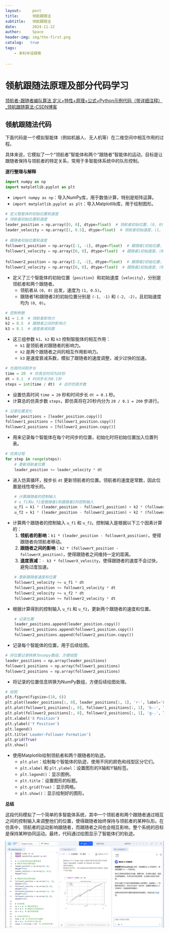 ```yaml
---
layout:     post
title:      领航跟随法
subtitle:   领航跟随法
date:       2024-11-22
author:     Space
header-img: img/the-first.png
catalog:   true
tags:
    - 本科毕设探索

---
```






# 领航跟随法原理及部分代码学习

[领航者-跟随者编队算法 定义+特性+原理+公式+Python示例代码（带详细注释）_领航跟随算法-CSDN博客](https://blog.csdn.net/qq_51929160/article/details/140748143)

## 领航跟随法代码

下面代码是一个模拟智能体（例如机器人、无人机等）在二维空间中相互作用的过程。

具体来说，它模拟了一个“领航者”智能体和两个“跟随者”智能体的运动，目标是让跟随者保持与领航者的特定关系，常用于多智能体系统中的队形控制。

**逐行整理与解释**

```python
import numpy as np
import matplotlib.pyplot as plt
```
- `import numpy as np`：导入NumPy库，用于数值计算，特别是矩阵运算。
- `import matplotlib.pyplot as plt`：导入Matplotlib库，用于绘制图形。

```python
# 定义智能体的初始位置和速度
# 领航者初始位置和速度
leader_position = np.array([0, 0], dtype=float)  # 领航者初始位置，(0, 0)
leader_velocity = np.array([1, 0.5], dtype=float)  # 领航者初始速度，(1, 0.5)

# 跟随者初始位置和速度
follower1_position = np.array([-1, -1], dtype=float)  # 跟随者1初始位置，(-1, -1)
follower1_velocity = np.array([0, 0], dtype=float)  # 跟随者1初始速度，(0, 0)

follower2_position = np.array([-2, -2], dtype=float)  # 跟随者2初始位置，(-2, -2)
follower2_velocity = np.array([0, 0], dtype=float)  # 跟随者2初始速度，(0, 0)
```
- 定义了三个智能体的初始位置（`position`）和初始速度（`velocity`），分别是领航者和两个跟随者。
  - 领航者从 `(0, 0)` 出发，速度为 `(1, 0.5)`。
  - 跟随者1和跟随者2的初始位置分别是 `(-1, -1)` 和 `(-2, -2)`，且初始速度均为 `(0, 0)`。

```python
# 控制参数
k1 = 1.0  # 领航者影响力
k2 = 0.5  # 跟随者之间的影响力
k3 = 0.1  # 速度衰减系数
```
- 这三组参数 `k1`、`k2` 和 `k3` 控制智能体的相互作用：
  - `k1` 是领航者对跟随者的影响力。
  - `k2` 是两个跟随者之间的相互作用影响力。
  - `k3` 是速度衰减系数，模拟了跟随者的速度调整，减少过快的加速。

```python
# 仿真时间和步长
time = 20  # 仿真总时间为20秒
dt = 0.1  # 时间步长为0.1秒
steps = int(time / dt)  # 总的仿真步数
```
- 设置仿真时间 `time = 20` 秒和时间步长 `dt = 0.1` 秒。
- 计算总的仿真步数 `steps`，即仿真将在20秒内分为 `20 / 0.1 = 200` 步进行。

```python
# 记录位置变化
leader_positions = [leader_position.copy()]
follower1_positions = [follower1_position.copy()]
follower2_positions = [follower2_position.copy()]
```
- 用来记录每个智能体在每个时间步的位置，初始化时将初始位置加入位置列表。

```python
# 仿真过程
for step in range(steps):
    # 更新领航者位置
    leader_position += leader_velocity * dt
```
- 进入仿真循环，按步长 `dt` 更新领航者的位置。领航者的速度是常数，因此位置是线性增长的。

```python
    # 计算跟随者的控制输入
    # u_f1和u_f2是跟随者1和跟随者2的控制输入
    u_f1 = k1 * (leader_position - follower1_position) + k2 * (follower2_position - follower1_position) - k3 * follower1_velocity
    u_f2 = k1 * (leader_position - follower2_position) + k2 * (follower1_position - follower2_position) - k3 * follower2_velocity
```
- 计算两个跟随者的控制输入 `u_f1` 和 `u_f2`。控制输入是根据以下三个因素计算的：
  1. **领航者的影响**：`k1 * (leader_position - followerX_position)`，使得跟随者向领航者移动。
  2. **跟随者之间的影响**：`k2 * (followerY_position - followerX_position)`，使得跟随者之间维持一定的距离。
  3. **速度衰减**：`- k3 * followerX_velocity`，使得跟随者的速度不会过快，避免过度加速。

```python
    # 更新跟随者速度和位置
    follower1_velocity += u_f1 * dt
    follower1_position += follower1_velocity * dt
    follower2_velocity += u_f2 * dt
    follower2_position += follower2_velocity * dt
```
- 根据计算得到的控制输入 `u_f1` 和 `u_f2`，更新两个跟随者的速度和位置。

```python
    # 记录位置
    leader_positions.append(leader_position.copy())
    follower1_positions.append(follower1_position.copy())
    follower2_positions.append(follower2_position.copy())
```
- 记录每个智能体的位置，用于后续绘图。

```python
# 将位置记录转换为numpy数组，方便绘图
leader_positions = np.array(leader_positions)
follower1_positions = np.array(follower1_positions)
follower2_positions = np.array(follower2_positions)
```
- 将记录的位置信息转换为NumPy数组，方便后续绘图处理。

```python
# 绘图
plt.figure(figsize=(10, 6))
plt.plot(leader_positions[:, 0], leader_positions[:, 1], 'r-', label='Leader')
plt.plot(follower1_positions[:, 0], follower1_positions[:, 1], 'b--', label='Follower 1')
plt.plot(follower2_positions[:, 0], follower2_positions[:, 1], 'g-.', label='Follower 2')
plt.xlabel('X Position')
plt.ylabel('Y Position')
plt.legend()
plt.title('Leader-Follower Formation')
plt.grid(True)
plt.show()
```
- 使用Matplotlib绘制领航者和两个跟随者的轨迹。
  - `plt.plot`：绘制每个智能体的轨迹，使用不同的颜色和线型区分它们。
  - `plt.xlabel` 和 `plt.ylabel`：设置图形的X轴和Y轴标签。
  - `plt.legend()`：显示图例。
  - `plt.title`：设置图形的标题。
  - `plt.grid(True)`：显示网格。
  - `plt.show()`：显示绘制好的图形。

**总结**

这段代码模拟了一个简单的多智能体系统，其中一个领航者和两个跟随者通过相互之间的控制输入来调整他们的位置，使得跟随者始终保持与领航者的某种队形。在仿真中，领航者的运动影响跟随者，而跟随者之间也会相互影响，整个系统的目标是保持某种协同运动。最终，代码通过绘图显示了智能体们的轨迹。



![image-20241122181929587](https://raw.githubusercontent.com/dhw2536/Picture/main/202411221821238.png)
